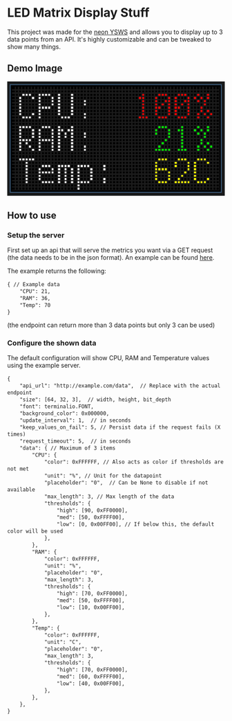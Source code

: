 # LED Matrix Display Stuff

This project was made for the [neon YSWS](https://github.com/hackclub/neon) and allows you to display up to 3 data points from an API. It's highly customizable and can be tweaked to show many things.

## Demo Image

![Demo Image](./matrix_image.png)

## How to use

### Setup the server

First set up an api that will serve the metrics you want via a GET request (the data needs to be in the json format).
An example can be found [here](./server.py).

The example returns the following:

```json5
{ // Example data
    "CPU": 21,
    "RAM": 36,
    "Temp": 70
}
```

(the endpoint can return more than 3 data points but only 3 can be used)

### Configure the shown data

The default configuration will show CPU, RAM and Temperature values using the example server.

```json5
{
    "api_url": "http://example.com/data",  // Replace with the actual endpoint
    "size": [64, 32, 3],  // width, height, bit_depth
    "font": terminalio.FONT,
    "background_color": 0x000000,
    "update_interval": 1,  // in seconds
    "keep_values_on_fail": 5, // Persist data if the request fails (X times)
    "request_timeout": 5,  // in seconds
    "data": { // Maximum of 3 items
        "CPU": {
            "color": 0xFFFFFF, // Also acts as color if thresholds are not met
            "unit": "%", // Unit for the datapoint
            "placeholder": "0",  // Can be None to disable if not available
            "max_length": 3, // Max length of the data
            "thresholds": {
                "high": [90, 0xFF0000],
                "med": [50, 0xFFFF00],
                "low": [0, 0x00FF00], // If below this, the default color will be used
            },
        },
        "RAM": {
            "color": 0xFFFFFF,
            "unit": "%",
            "placeholder": "0",
            "max_length": 3,
            "thresholds": {
                "high": [70, 0xFF0000],
                "med": [50, 0xFFFF00],
                "low": [10, 0x00FF00],
            },
        },
        "Temp": {
            "color": 0xFFFFFF,
            "unit": "C",
            "placeholder": "0",
            "max_length": 3,
            "thresholds": {
                "high": [70, 0xFF0000],
                "med": [60, 0xFFFF00],
                "low": [40, 0x00FF00],
            },
        },
    },
}
```
